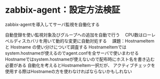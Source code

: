 # zabbix-agent：設定方法検証

zabbix-agentを導入してサーバ監視を自働化する

  自動登録を使い監視対象及びグループへの追加を自動で行う
　CPU数はローレベルディスカバリを用いて動的な変更に自動対処する
　課題：HostnameItem と Hostname の使い分けについて調査する
  HostnameItemではsystem.hostnameが使えるのでagent.confを全サーバで使いまわせる
  Hostnameではsystem.hostnameが使えないので配布時にホスト名を書き込む必要がある
  自動化を考えるとHostnameItem一択だが、
  アクティブチェックを使用する際はHostnameの方を使わなければならないかもしれない


